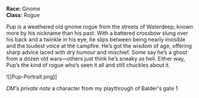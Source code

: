 **Race:** Gnome  
**Class:** Rogue

Pup is a weathered old gnome rogue from the streets of Waterdeep, known more by his nickname than his past. With a battered crossbow slung over his back and a twinkle in his eye, he slips between being nearly invisible and the loudest voice at the campfire. He’s got the wisdom of age, offering sharp advice laced with dry humour and mischief. Some say he’s a ghost from a dozen old wars—others just think he’s sneaky as hell. Either way, Pup’s the kind of rogue who’s seen it all and still chuckles about it.

![[Pup-Portrait.png]]

*DM's private note*
a character from my playthrough of Balder's gate 1